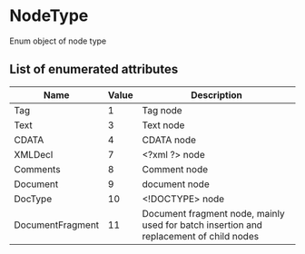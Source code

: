 # NodeType

Enum object of node type

## List of enumerated attributes

Name | Value | Description
---- | ---- | ----
Tag | 1 | Tag node
Text | 3 | Text node
CDATA | 4 | CDATA node
XMLDecl | 7 | \<\?xml ?> node
Comments | 8 | Comment node
Document | 9 | document node
DocType | 10 | \<\!DOCTYPE> node
DocumentFragment | 11 | Document fragment node, mainly used for batch insertion and replacement of child nodes
